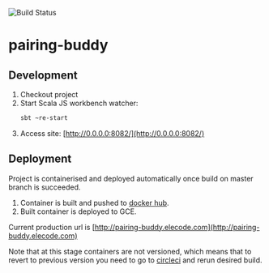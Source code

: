 ![Build Status](https://circleci.com/gh/pairing-buddy/pairing-buddy/tree/master.png?circle-token=b1d95d08587f772be8151f4a9d4605192690e472)

# pairing-buddy

## Development

1. Checkout project
2. Start Scala JS workbench watcher:
   ```bash
   sbt ~re-start
   ```
3. Access site:
    [http://0.0.0.0:8082/](http://0.0.0.0:8082/)

## Deployment

Project is containerised and deployed automatically once build on master branch is succeeded.

1. Container is built and pushed to [docker hub](https://hub.docker.com/r/asarturas/pairing-buddy/).
2. Built container is deployed to GCE.

Current production url is [http://pairing-buddy.elecode.com](http://pairing-buddy.elecode.com) 

Note that at this stage containers are not versioned,
 which means that to revert to previous version
 you need to go to [circleci](https://circleci.com/gh/pairing-buddy/pairing-buddy)
 and rerun desired build.